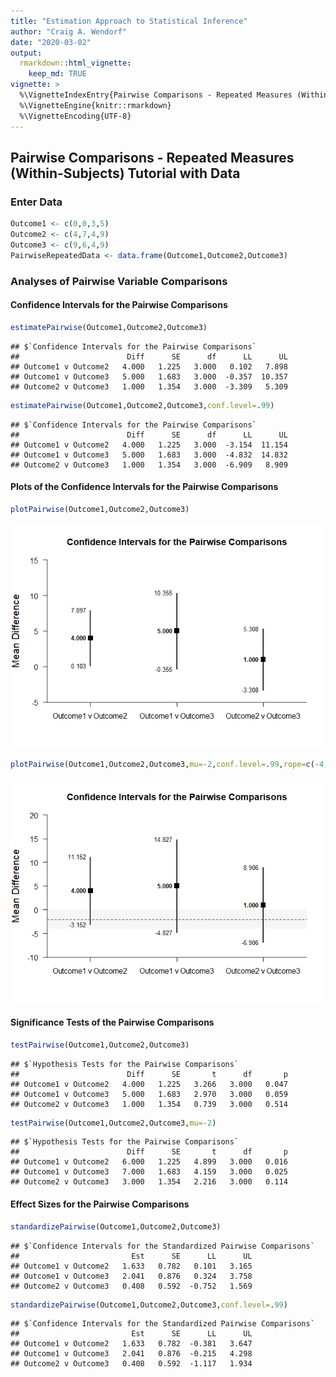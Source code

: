 ```yaml
---
title: "Estimation Approach to Statistical Inference"
author: "Craig A. Wendorf"
date: "2020-03-02"
output: 
  rmarkdown::html_vignette:
    keep_md: TRUE
vignette: >
  %\VignetteIndexEntry{Pairwise Comparisons - Repeated Measures (Within-Subjects) Tutorial with Data}
  %\VignetteEngine{knitr::rmarkdown}
  %\VignetteEncoding{UTF-8}
---
```






## Pairwise Comparisons - Repeated Measures (Within-Subjects) Tutorial with Data

### Enter Data


```r
Outcome1 <- c(0,0,3,5)
Outcome2 <- c(4,7,4,9)
Outcome3 <- c(9,6,4,9)
PairwiseRepeatedData <- data.frame(Outcome1,Outcome2,Outcome3)
```

### Analyses of Pairwise Variable Comparisons

#### Confidence Intervals for the Pairwise Comparisons


```r
estimatePairwise(Outcome1,Outcome2,Outcome3)
```

```
## $`Confidence Intervals for the Pairwise Comparisons`
##                        Diff      SE      df      LL      UL
## Outcome1 v Outcome2   4.000   1.225   3.000   0.102   7.898
## Outcome1 v Outcome3   5.000   1.683   3.000  -0.357  10.357
## Outcome2 v Outcome3   1.000   1.354   3.000  -3.309   5.309
```


```r
estimatePairwise(Outcome1,Outcome2,Outcome3,conf.level=.99)
```

```
## $`Confidence Intervals for the Pairwise Comparisons`
##                        Diff      SE      df      LL      UL
## Outcome1 v Outcome2   4.000   1.225   3.000  -3.154  11.154
## Outcome1 v Outcome3   5.000   1.683   3.000  -4.832  14.832
## Outcome2 v Outcome3   1.000   1.354   3.000  -6.909   8.909
```

#### Plots of the Confidence Intervals for the Pairwise Comparisons


```r
plotPairwise(Outcome1,Outcome2,Outcome3)
```

![](figures/Repeated-PairwiseA-1.png)<!-- -->


```r
plotPairwise(Outcome1,Outcome2,Outcome3,mu=-2,conf.level=.99,rope=c(-4,0))
```

![](figures/Repeated-PairwiseB-1.png)<!-- -->

#### Significance Tests of the Pairwise Comparisons


```r
testPairwise(Outcome1,Outcome2,Outcome3)
```

```
## $`Hypothesis Tests for the Pairwise Comparisons`
##                        Diff      SE       t      df       p
## Outcome1 v Outcome2   4.000   1.225   3.266   3.000   0.047
## Outcome1 v Outcome3   5.000   1.683   2.970   3.000   0.059
## Outcome2 v Outcome3   1.000   1.354   0.739   3.000   0.514
```


```r
testPairwise(Outcome1,Outcome2,Outcome3,mu=-2)
```

```
## $`Hypothesis Tests for the Pairwise Comparisons`
##                        Diff      SE       t      df       p
## Outcome1 v Outcome2   6.000   1.225   4.899   3.000   0.016
## Outcome1 v Outcome3   7.000   1.683   4.159   3.000   0.025
## Outcome2 v Outcome3   3.000   1.354   2.216   3.000   0.114
```

#### Effect Sizes for the Pairwise Comparisons


```r
standardizePairwise(Outcome1,Outcome2,Outcome3)
```

```
## $`Confidence Intervals for the Standardized Pairwise Comparisons`
##                         Est      SE      LL      UL
## Outcome1 v Outcome2   1.633   0.782   0.101   3.165
## Outcome1 v Outcome3   2.041   0.876   0.324   3.758
## Outcome2 v Outcome3   0.408   0.592  -0.752   1.569
```


```r
standardizePairwise(Outcome1,Outcome2,Outcome3,conf.level=.99)
```

```
## $`Confidence Intervals for the Standardized Pairwise Comparisons`
##                         Est      SE      LL      UL
## Outcome1 v Outcome2   1.633   0.782  -0.381   3.647
## Outcome1 v Outcome3   2.041   0.876  -0.215   4.298
## Outcome2 v Outcome3   0.408   0.592  -1.117   1.934
```
